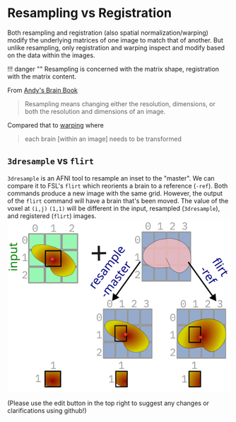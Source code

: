 # Resampling vs Registration

Both resampling and registration (also spatial normalization/warping) modify the underlying matrices of one image to match that of another.
But unlike resampling, only registration and warping inspect and modify based on the data within the images.

!!! danger ""
    Resampling is concerned with the matrix shape, registration with the matrix content.

From [Andy's Brain Book](https://andysbrainbook.readthedocs.io/en/latest/FrequentlyAskedQuestions/FrequentlyAskedQuestions.html#resampling)
> Resampling means changing either the resolution, dimensions, or both the resolution and dimensions of an image. 

Compared that to [warping](https://andysbrainbook.readthedocs.io/en/latest/fMRI_Short_Course/Preprocessing/Registration_Normalization.html#registration-and-normalization) where
> each brain [within an image] needs to be transformed

## `3dresample` vs `flirt`
`3dresample` is an AFNI tool to resample an inset to the "master". We can compare it to FSL's `flirt` which reorients a brain to a reference (`-ref`).
Both commands produce a new image with the same grid. However, the output of the `flirt` command will have a brain that's been moved. The value of the voxel at `(i,j)` `(1,1)` will be different in the input, resampled (`3dresample`), and registered (`flirt`) images.
![resample vs affine transform](../imgs/resample_vs_affine.png)


(Please use the edit button in the top right to suggest any changes or clarifications using github!)
